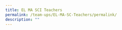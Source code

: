 ```yaml
---
title: EL MA SCI Teachers
permalink: /team-ups/EL-MA-SC-Teachers/permalink/
description: ""
---
```

